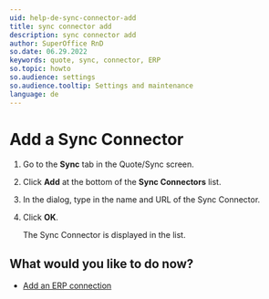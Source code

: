 ```yaml
---
uid: help-de-sync-connector-add
title: sync connector add
description: sync connector add
author: SuperOffice RnD
so.date: 06.29.2022
keywords: quote, sync, connector, ERP
so.topic: howto
so.audience: settings
so.audience.tooltip: Settings and maintenance
language: de
---
```


# Add a Sync Connector

1. Go to the **Sync** tab in the Quote/Sync screen.
2. Click **Add** at the bottom of the **Sync Connectors** list.
3. In the dialog, type in the name and URL of the Sync Connector.
4. Click **OK**.

    The Sync Connector is displayed in the list.

## What would you like to do now?

* [Add an ERP connection][1]

<!-- Referenced links -->
[1]: sync-add-erp-connection.md

<!-- Referenced images -->

